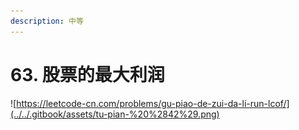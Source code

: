 ```yaml
---
description: 中等
---
```


# 63. 股票的最大利润

![https://leetcode-cn.com/problems/gu-piao-de-zui-da-li-run-lcof/](../../.gitbook/assets/tu-pian-%20%2842%29.png)

